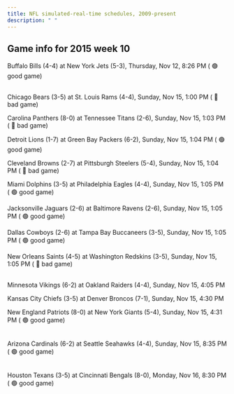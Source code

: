 ```yaml
---
title: NFL simulated-real-time schedules, 2009-present
description: " "
---
```


## Game info for 2015 week 10
Buffalo Bills (4-4) at New York Jets (5-3), Thursday, Nov 12, 8:26 PM (	:green_circle: good game)

<br/>Chicago Bears (3-5) at St. Louis Rams (4-4), Sunday, Nov 15, 1:00 PM (	:red_circle: bad game)

Carolina Panthers (8-0) at Tennessee Titans (2-6), Sunday, Nov 15, 1:03 PM (	:red_circle: bad game)

Detroit Lions (1-7) at Green Bay Packers (6-2), Sunday, Nov 15, 1:04 PM (	:green_circle: good game)

Cleveland Browns (2-7) at Pittsburgh Steelers (5-4), Sunday, Nov 15, 1:04 PM (	:red_circle: bad game)

Miami Dolphins (3-5) at Philadelphia Eagles (4-4), Sunday, Nov 15, 1:05 PM (	:green_circle: good game)

Jacksonville Jaguars (2-6) at Baltimore Ravens (2-6), Sunday, Nov 15, 1:05 PM (	:green_circle: good game)

Dallas Cowboys (2-6) at Tampa Bay Buccaneers (3-5), Sunday, Nov 15, 1:05 PM (	:green_circle: good game)

New Orleans Saints (4-5) at Washington Redskins (3-5), Sunday, Nov 15, 1:05 PM (	:red_circle: bad game)

<br/>Minnesota Vikings (6-2) at Oakland Raiders (4-4), Sunday, Nov 15, 4:05 PM

Kansas City Chiefs (3-5) at Denver Broncos (7-1), Sunday, Nov 15, 4:30 PM

New England Patriots (8-0) at New York Giants (5-4), Sunday, Nov 15, 4:31 PM (	:green_circle: good game)

<br/>Arizona Cardinals (6-2) at Seattle Seahawks (4-4), Sunday, Nov 15, 8:35 PM (	:green_circle: good game)

<br/>Houston Texans (3-5) at Cincinnati Bengals (8-0), Monday, Nov 16, 8:30 PM (	:green_circle: good game)

